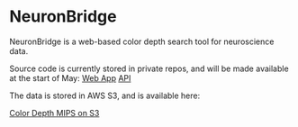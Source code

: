 # NeuronBridge

NeuronBridge is a web-based color depth search tool for neuroscience data. 

Source code is currently stored in private repos, and will be made available at the start of May:
[Web App](https://github.com/JaneliaSciComp/color-depth-web/)
[API](https://github.com/JaneliaSciComp/color-depth-api/)

The data is stored in AWS S3, and is available here:

[Color Depth MIPS on S3](https://open.quiltdata.com/b/janelia-flylight-color-depth)

